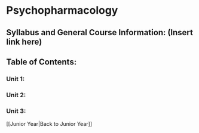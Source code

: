 # Psychopharmacology

## Syllabus and General Course Information: (Insert link here)

## Table of Contents:

### Unit 1:

### Unit 2:

### Unit 3:

[[Junior Year|Back to Junior Year]]
